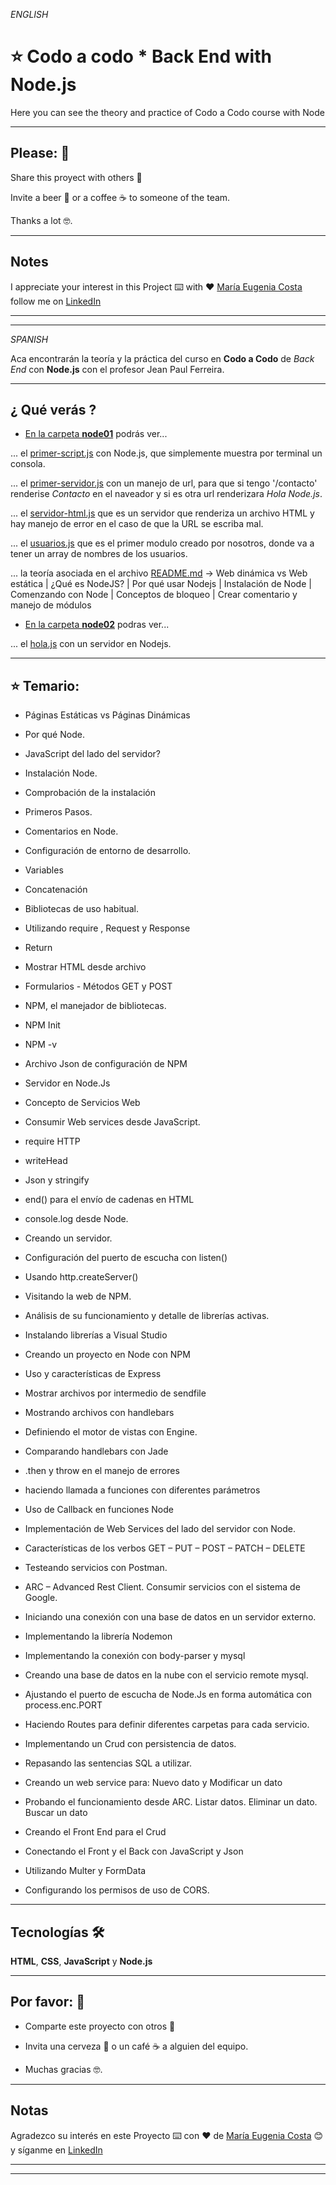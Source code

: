 *ENGLISH*

# :star: Codo a codo * Back End with Node.js

Here you can see the theory and practice of Codo a Codo course with Node

---

## Please: 🎁

Share this proyect with others 📢

Invite a beer 🍺 or a coffee ☕ to someone of the team.

Thanks a lot 🤓.


---
## Notes
I appreciate your interest in this Project ⌨️ with ❤️ [María Eugenia Costa](https://github.com/eugenia1984) follow me on [LinkedIn](http://www.linkedin.com/in/maríaeugeniacosta)


---
---


*SPANISH*

Aca encontrarán la teoría y la práctica del curso en **Codo a Codo** de *Back End* con **Node.js** con el profesor Jean Paul Ferreira.



---

## ¿ Qué verás ?

- [En la carpeta **node01**](https://github.com/eugenia1984/codo-a-codo-back-end-node/tree/main/node01) podrás ver...

... el [primer-script.js](https://github.com/eugenia1984/codo-a-codo-back-end-node/blob/main/node01/primer-script.js) con Node.js, que simplemente muestra por terminal un consola.

... el [primer-servidor.js](https://github.com/eugenia1984/codo-a-codo-back-end-node/blob/main/node01/primer-servidor.js) con un manejo de url, para que si tengo '/contacto' renderise *Contacto* en el naveador y si es otra url renderizara *Hola Node.js*.

... el [servidor-html.js](https://github.com/eugenia1984/codo-a-codo-back-end-node/blob/main/node01/servidor-html.js) que es un servidor que renderiza un archivo HTML y hay manejo de error en el caso de que la URL se escriba mal.

... el [usuarios.js](https://github.com/eugenia1984/codo-a-codo-back-end-node/blob/main/node01/usuarios.js) que es el primer modulo creado por nosotros, donde va a tener un array de nombres de los usuarios.

... la teoría asociada en el archivo [README.md](https://github.com/eugenia1984/codo-a-codo-back-end-node/blob/main/node01/README.md) -> Web dinámica vs Web estática | ¿Qué es NodeJS? | Por qué usar Nodejs | Instalación de Node | Comenzando con Node | Conceptos de bloqueo | Crear comentario y manejo de módulos

- [En la carpeta **node02**](https://github.com/eugenia1984/codo-a-codo-back-end-node/tree/main/node02) podras ver...

... el [hola.js](https://github.com/eugenia1984/codo-a-codo-back-end-node/blob/main/node02/hola.js) con un servidor en Nodejs.

---
## :star: Temario:


- Páginas Estáticas vs Páginas Dinámicas

- Por qué Node.

- JavaScript del lado del servidor?

- Instalación Node.

- Comprobación de la instalación

- Primeros Pasos.

- Comentarios en Node.

- Configuración de entorno de desarrollo.

- Variables

- Concatenación

- Bibliotecas de uso habitual.

- Utilizando require , Request y Response

- Return

- Mostrar HTML desde archivo

- Formularios - Métodos GET y POST

- NPM, el manejador de bibliotecas.

- NPM Init

- NPM -v

- Archivo Json de configuración de NPM

- Servidor en Node.Js

- Concepto de Servicios Web

- Consumir Web services desde JavaScript.

- require HTTP

- writeHead

- Json y stringify

- end() para el envío de cadenas en HTML

- console.log desde Node.

- Creando un servidor.

- Configuración del puerto de escucha con listen()

- Usando http.createServer()

- Visitando la web de NPM.

- Análisis de su funcionamiento y detalle de librerías activas.

- Instalando librerías a Visual Studio

- Creando un proyecto en Node con NPM

- Uso y características de Express

- Mostrar archivos por intermedio de sendfile

- Mostrando archivos con handlebars

- Definiendo el motor de vistas con Engine.

- Comparando handlebars con Jade

- .then y throw en el manejo de errores

- haciendo llamada a funciones con diferentes parámetros

- Uso de Callback en funciones Node

- Implementación de Web Services del lado del servidor con Node.

- Características de los verbos GET – PUT – POST – PATCH – DELETE

- Testeando servicios con Postman.

- ARC – Advanced Rest Client. Consumir servicios con el sistema de Google.

- Iniciando una conexión con una base de datos en un servidor externo.

- Implementando la librería Nodemon

- Implementando la conexión con  body-parser y mysql

- Creando una base de datos en la nube con el servicio remote mysql.

- Ajustando el puerto de escucha de Node.Js en forma automática con process.enc.PORT

- Haciendo Routes para definir diferentes carpetas para cada servicio.

- Implementando un Crud con persistencia de datos.

- Repasando las sentencias SQL a utilizar.

- Creando un web service para: Nuevo dato y Modificar un dato

- Probando el funcionamiento desde ARC. Listar datos. Eliminar un dato. Buscar un dato

- Creando el Front End para el Crud

- Conectando el Front y el Back con JavaScript y Json

- Utilizando Multer y FormData

- Configurando los permisos de uso de CORS.


---

## Tecnologías 🛠️

**HTML**, **CSS**, **JavaScript** y **Node.js**


---

## Por favor: 🎁

* Comparte este proyecto con otros 📢

* Invita una cerveza 🍺 o un café ☕ a alguien del equipo.

* Muchas gracias 🤓.


---

## Notas

Agradezco su interés en este Proyecto ⌨️ con ❤️ de [María Eugenia Costa](https://github.com/eugenia1984) 😊 y síganme en [LinkedIn](http://www.linkedin.com/in/maríaeugeniacosta)


---
---